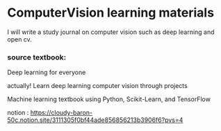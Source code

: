 # ComputerVision learning materials

I will write a study journal on computer vision such as deep learning and open cv.

### source textbook:
Deep learning for everyone

actually! Learn deep learning computer vision through projects

Machine learning textbook using Python, Scikit-Learn, and TensorFlow

notion : https://cloudy-baron-50c.notion.site/3111305f0bf44ade856856213b3906f6?pvs=4